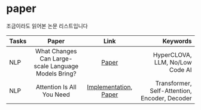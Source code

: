 # paper
조금이라도 읽어본 논문 리스트입니다

| Tasks | Paper | Link | Keywords |
|:---------------|:-------------:|:-------------:|-------------:|
| NLP | What Changes Can Large-scale Language Models Bring? |[Paper](https://arxiv.org/pdf/2109.04650.pdf)|HyperCLOVA, LLM, No/Low Code AI|
| NLP | Attention Is All You Need |[Implementation](https://nlp.seas.harvard.edu/2018/04/03/attention.html), [Paper](https://arxiv.org/pdf/1706.03762.pdf)|Transformer, Self-Attention, Encoder, Decoder|
